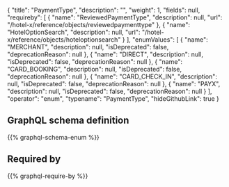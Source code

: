 {
  "title": "PaymentType",
  "description": "",
  "weight": 1,
  "fields": null,
  "requireby": [
    {
      "name": "ReviewedPaymentType",
      "description": null,
      "url": "/hotel-x/reference/objects/reviewedpaymenttype"
    },
    {
      "name": "HotelOptionSearch",
      "description": null,
      "url": "/hotel-x/reference/objects/hoteloptionsearch"
    }
  ],
  "enumValues": [
    {
      "name": "MERCHANT",
      "description": null,
      "isDeprecated": false,
      "deprecationReason": null
    },
    {
      "name": "DIRECT",
      "description": null,
      "isDeprecated": false,
      "deprecationReason": null
    },
    {
      "name": "CARD_BOOKING",
      "description": null,
      "isDeprecated": false,
      "deprecationReason": null
    },
    {
      "name": "CARD_CHECK_IN",
      "description": null,
      "isDeprecated": false,
      "deprecationReason": null
    },
    {
      "name": "PAYX",
      "description": null,
      "isDeprecated": false,
      "deprecationReason": null
    }
  ],
  "operator": "enum",
  "typename": "PaymentType",
  "hideGithubLink": true
}
## GraphQL schema definition

{{% graphql-schema-enum %}}

## Required by

{{% graphql-require-by %}}
